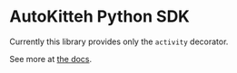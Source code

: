 # AutoKitteh Python SDK

Currently this library provides only the `activity` decorator.

See more at [the docs](https://docs.autokitteh.com/config/integrations/).
